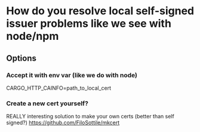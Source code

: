 # How do you resolve local self-signed issuer problems like we see with node/npm

## Options

### Accept it with env var (like we do with node)

CARGO_HTTP_CAINFO=path_to_local_cert

### Create a new cert yourself?

REALLY interesting solution to make your own certs (better than self signed?)
https://github.com/FiloSottile/mkcert
